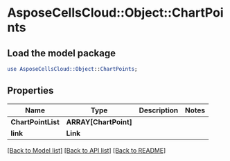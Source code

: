 # AsposeCellsCloud::Object::ChartPoints 

## Load the model package
```perl
use AsposeCellsCloud::Object::ChartPoints;
```

## Properties
Name | Type | Description | Notes
------------ | ------------- | ------------- | -------------
**ChartPointList** | **ARRAY[ChartPoint]** |  |
**link** | **Link** |  |  

[[Back to Model list]](../README.md#documentation-for-models) [[Back to API list]](../README.md#documentation-for-api-endpoints) [[Back to README]](../README.md)

